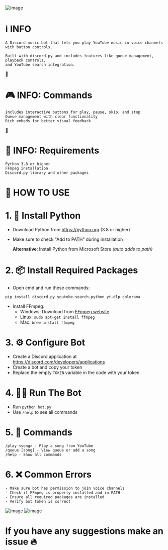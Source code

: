 ![image](https://github.com/user-attachments/assets/a6d94acc-7801-4a28-bfaa-4be0559ee5d6)




# ℹ **INFO** 
```
A Discord music bot that lets you play YouTube music in voice channels with button controls.
```
```
Built with discord.py and includes features like queue management, playback controls, 
and YouTube search integration.
```
᲼
# 🎮 **INFO: Commands**
```
Includes interactive buttons for play, pause, skip, and stop
Queue management with clear functionality
Rich embeds for better visual feedback
```
᲼
# 🔧 **INFO: Requirements**
```
Python 3.8 or higher
FFmpeg installation
Discord.py library and other packages
```

# 🧠 **HOW TO USE** 

# 1. 🐍 **Install Python** 
   - Download Python from https://python.org (3.8 or higher)
   - Make sure to check "Add to PATH" during installation

     **Alternative**: Install Python from Microsoft Store *(auto adds to path)*

# 2. 📦 **Install Required Packages** 
   - Open cmd and run these commands:
   ```
   pip install discord.py youtube-search-python yt-dlp colorama
   ```
   - Install FFmpeg:
     - Windows: Download from [FFmpeg website](https://ffmpeg.org/download.html)
     - Linux: `sudo apt-get install ffmpeg`
     - Mac: `brew install ffmpeg`

# 3. ⚙️ **Configure Bot** 
   - Create a Discord application at https://discord.com/developers/applications
   - Create a bot and copy your token
   - Replace the empty `TOKEN` variable in the code with your token

# 4. 🏃‍♀️ **Run The Bot** 
   - Run `python bot.py`
   - Use `/help` to see all commands
   
# 5. 📝 **Commands**
```
/play <song> - Play a song from YouTube
/queue [song] - View queue or add a song
/help - Show all commands
```

# 6. ❌ **Common Errors**
```
- Make sure bot has permission to join voice channels
- Check if FFmpeg is properly installed and in PATH
- Ensure all required packages are installed
- Verify bot token is correct
```

![image](https://github.com/user-attachments/assets/42c8b50d-e2b1-4cd0-a21c-8d57165044c3)
![image](https://github.com/user-attachments/assets/8ba132dd-e03d-4daa-aca4-077a285c4776)


# If you have any suggestions make an issue 🔥

